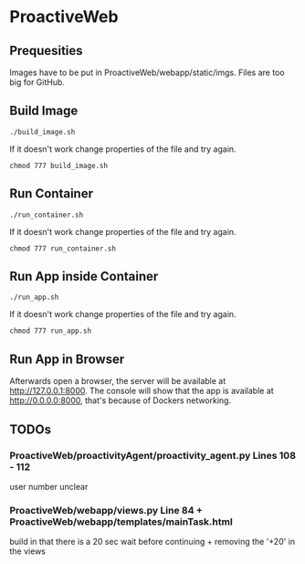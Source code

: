 # ProactiveWeb

## Prequesities

Images have to be put in ProactiveWeb/webapp/static/imgs. Files are too big for GitHub.

## Build Image

```
./build_image.sh
```

If it doesn't work change properties of the file and try again.

```
chmod 777 build_image.sh
```

## Run Container

```
./run_container.sh
```

If it doesn't work change properties of the file and try again.

```
chmod 777 run_container.sh
```

## Run App inside Container

```
./run_app.sh
```

If it doesn't work change properties of the file and try again.

```
chmod 777 run_app.sh
```

## Run App in Browser

Afterwards open a browser, the server will be available at http://127.0.0.1:8000. The console will show that the app is available at http://0.0.0.0:8000, that's because of Dockers networking.

## TODOs

### ProactiveWeb/proactivityAgent/proactivity_agent.py Lines 108 - 112

user number unclear

### ProactiveWeb/webapp/views.py Line 84 + ProactiveWeb/webapp/templates/mainTask.html

build in that there is a 20 sec wait before continuing + removing the '+20' in the views